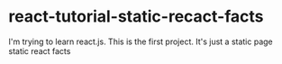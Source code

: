 # react-tutorial-static-recact-facts
I'm trying to learn react.js. This is the first project. It's just a static page static react facts
